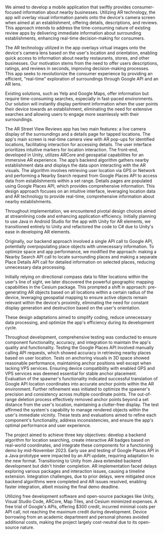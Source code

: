 We aimed to develop a mobile application that swiftly provides consumer-focused information about nearby businesses. Utilizing AR technology, the app will overlay visual information panels onto the device's camera screen when aimed at an establishment, offering details, descriptions, and reviews. This approach intends to address the time-consuming nature of existing review apps by delivering immediate information about surrounding establishments, enhancing real-time decision-making for consumers.
 
The AR technology utilized in the app overlays virtual images onto the device's camera lens based on the user's location and orientation, enabling quick access to information about nearby restaurants, stores, and other businesses. Our motivation stems from the need to offer users descriptions, ratings, and reviews in seconds, improving decision-making processes. This app seeks to revolutionize the consumer experience by providing an efficient, "real-time" exploration of surroundings through Google API and an AR lens.
 
Existing solutions, such as Yelp and Google Maps, offer information but require time-consuming searches, especially in fast-paced environments. Our solution will instantly display pertinent information when the user points their device towards an establishment, eliminating the need for extensive searches and allowing users to engage more seamlessly with their surroundings.

The AR Street View Reviews app has two main features: a live camera display of the surroundings and a details page for tapped locations. The app's main screen is real-time camera view with AR pop-ups for identified locations, facilitating interaction for accessing details. The user interface prioritizes intuitive markers for location interaction. The front-end, developed in Unity, utilizes ARCore and geospatial capabilities for an immersive AR experience. The app’s backend algorithm gathers nearby establishment data and displays the data upon interacting with the AR visuals. The algorithm involves retrieving user location via GPS or Network and performing a Nearby Search request from Google Places API to access data from establishments within a set range. Details pages are populated using Google Places API, which provides comprehensive information. This design approach focuses on an intuitive interface, leveraging location data and AR technology to provide real-time, comprehensive information about nearby establishments.

Throughout implementation, we encountered pivotal design choices aimed at streamlining code and enhancing application efficiency. Initially planning to use Java in Android Studio for the app with Unity for AR elements, we transitioned entirely to Unity and refactored the code to C# due to Unity's ease in developing AR elements.
 
Originally, our backend approach involved a single API call to Google API, potentially overpopulating place objects with unnecessary information. To optimize space and app performance, we modified the approach: making a Nearby Search API call to locate surrounding places and making a separate Place Details API call for detailed information on selected places, reducing unnecessary data processing.
 
Initially relying on directional compass data to filter locations within the user's line of sight, we later discovered the powerful geographic mapping capabilities in the Cesium package. This prompted a shift in approach: pre-generating AR objects based on all locations within a certain radius of the device, leveraging geospatial mapping to ensure active objects remain relevant within the device's proximity, eliminating the need for constant display generation and destruction based on the user's orientation.
 
These design adaptations aimed to simplify coding, reduce unnecessary data processing, and optimize the app's efficiency during its development cycle.

Throughout development, comprehensive testing was conducted to ensure component functionality, accuracy, and integration to maintain the app's quality and functionality. Testing the Google Places API involved manually calling API requests, which showed accuracy in retrieving nearby places based on user location. Tests on anchoring visuals in 3D space showed reasonable performance, maintaining anchor positions well except when lacking VPS services. Ensuring device compatibility with enabled GPS and VPS services was deemed essential for stable anchor placement. Evaluation of the spawner's functionality indicated successful translation of Google API location coordinates into accurate anchor points within the AR environment. Further refinement was initiated to optimize the spawner's precision and consistency across multiple coordinate points. The out-of-range deletion process effectively removed anchor points beyond a set distance from the user's location, maintaining a clutter-free display. The test affirmed the system's capability to manage rendered objects within the user's immediate vicinity. These tests and evaluations aimed to refine each component's functionality, address inconsistencies, and ensure the app's optimal performance and user experience.

The project aimed to achieve three key objectives: develop a backend algorithm for location searching, create interactive AR badges based on real-world coordinates, and integrate these components for a functioning demo by mid-November 2023. Early use and testing of Google Places API in a Java prototype were impacted by an API update, requiring adaptation to the new format. Transitioning to Unity from Java extended backend development but didn't hinder completion. AR implementation faced delays exploring various packages and interaction issues, causing a timeline extension. Integration challenges, due to prior delays, were mitigated once backend algorithms were completed and AR issues resolved, enabling faster integration, albeit missing the final demo deadline. 

Utilizing free development software and open-source packages like Unity, Visual Studio Code, ARCore, Map Tiles, and Cesium minimized expenses. A free trial of Google's APIs, offering $300 credit, incurred minimal costs per API call, not reaching the maximum credit during development. Device borrowing from an academic department and personal phones avoided additional costs, making the project largely cost-neutral due to its open-source nature.
